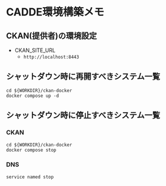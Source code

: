 # CADDE環境構築メモ
## CKAN(提供者)の環境設定
- CKAN_SITE_URL
  - `http://localhost:8443`

## シャットダウン時に再開すべきシステム一覧
```
cd ${WORKDIR}/ckan-docker
docker compose up -d
```

## シャットダウン時に停止すべきシステム一覧
### CKAN
```
cd ${WORKDIR}/ckan-docker
docker compose stop
```

### DNS
```
service named stop
```

